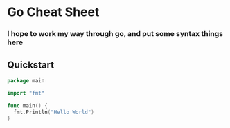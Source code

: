 # Go Cheat Sheet

### I hope to work my way through go, and put some syntax things here

## Quickstart

```go
package main

import "fmt"

func main() {
  fmt.Println("Hello World")
}
```

